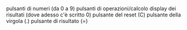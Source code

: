 pulsanti di numeri (da 0 a 9)
pulsanti di operazioni/calcolo
display dei risultati (dove adesso c'è scritto 0)
pulsante del reset (C)
pulsante della virgola (.)
pulsante di risultato (=)